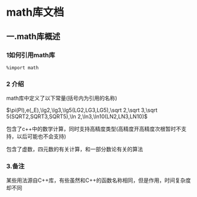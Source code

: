 # math库文档

## 一.math库概述

### 1如何引用math库

```alolang
%import math
```

### 2 介绍

math库中定义了以下常量(括号内为引用的名称)

$\pi(PI),e(_E),\lg2,\lg3,\lg5(LG2,LG3,LG5),\sqrt 2,\sqrt 3,\sqrt 5(SQRT2,SQRT3,SQRT5),\ln 2,\ln3,\ln10(LN2,LN3,LN10)$

包含了c++中的数学计算，同时支持高精度类型(高精度开高精度次根暂时不支持，以后可能也不会支持)

包含了虚数，四元数的有关计算，和一部分数论有关的算法

### 3.备注

某些用法源自C++库，有些虽然和C++的函数名称相同，但是作用，时间复杂度却不同